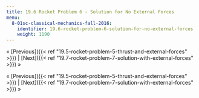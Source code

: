 ```yaml
---
title: 19.6 Rocket Problem 6 - Solution for No External Forces
menu:
  8-01sc-classical-mechanics-fall-2016:
    identifier: 19.6-rocket-problem-6-solution-for-no-external-forces
    weight: 1190
---
```

« [Previous]({{< ref "19.5-rocket-problem-5-thrust-and-external-forces" >}}) | [Next]({{< ref "19.7-rocket-problem-7-solution-with-external-forces" >}}) »

« [Previous]({{< ref "19.5-rocket-problem-5-thrust-and-external-forces" >}}) | [Next]({{< ref "19.7-rocket-problem-7-solution-with-external-forces" >}}) »